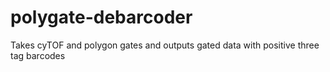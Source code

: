 # polygate-debarcoder
Takes cyTOF and polygon gates and outputs gated data with positive three tag barcodes

